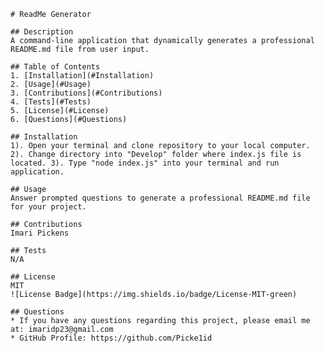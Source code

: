 
    # ReadMe Generator

    ## Description
    A command-line application that dynamically generates a professional README.md file from user input.

    ## Table of Contents
    1. [Installation](#Installation)
    2. [Usage](#Usage)
    3. [Contributions](#Contributions)
    4. [Tests](#Tests)
    5. [License](#License)
    6. [Questions](#Questions)

    ## Installation
    1). Open your terminal and clone repository to your local computer. 2). Change directory into "Develop" folder where index.js file is located. 3). Type "node index.js" into your terminal and run application.

    ## Usage
    Answer prompted questions to generate a professional README.md file for your project.

    ## Contributions
    Imari Pickens

    ## Tests
    N/A

    ## License
    MIT
    ![License Badge](https://img.shields.io/badge/License-MIT-green)

    ## Questions
    * If you have any questions regarding this project, please email me at: imaridp23@gmail.com
    * GitHub Profile: https://github.com/Picke1id

    